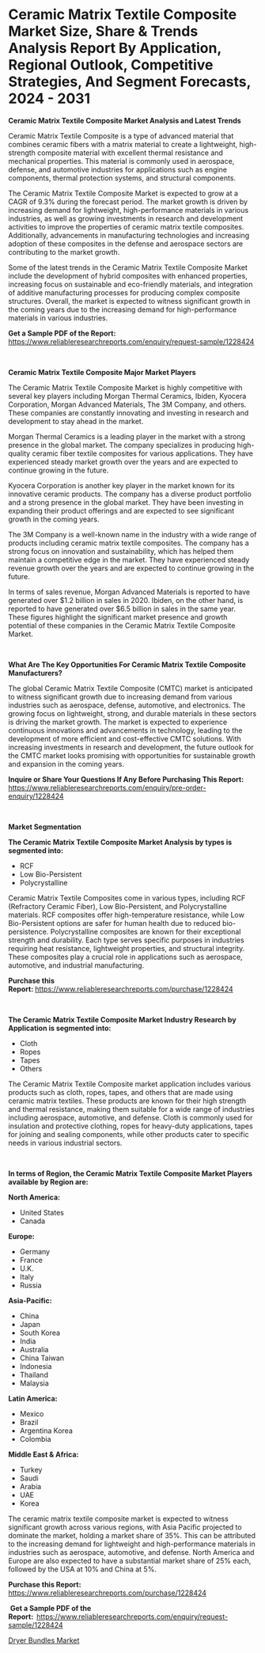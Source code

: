 <p><h1>Ceramic Matrix Textile Composite Market Size, Share & Trends Analysis Report By Application, Regional Outlook, Competitive Strategies, And Segment Forecasts, 2024 - 2031</h1></p><p><strong>Ceramic Matrix Textile Composite Market Analysis and Latest Trends</strong></p>
<p><p>Ceramic Matrix Textile Composite is a type of advanced material that combines ceramic fibers with a matrix material to create a lightweight, high-strength composite material with excellent thermal resistance and mechanical properties. This material is commonly used in aerospace, defense, and automotive industries for applications such as engine components, thermal protection systems, and structural components.</p><p>The Ceramic Matrix Textile Composite Market is expected to grow at a CAGR of 9.3% during the forecast period. The market growth is driven by increasing demand for lightweight, high-performance materials in various industries, as well as growing investments in research and development activities to improve the properties of ceramic matrix textile composites. Additionally, advancements in manufacturing technologies and increasing adoption of these composites in the defense and aerospace sectors are contributing to the market growth.</p><p>Some of the latest trends in the Ceramic Matrix Textile Composite Market include the development of hybrid composites with enhanced properties, increasing focus on sustainable and eco-friendly materials, and integration of additive manufacturing processes for producing complex composite structures. Overall, the market is expected to witness significant growth in the coming years due to the increasing demand for high-performance materials in various industries.</p></p>
<p><strong>Get a Sample PDF of the Report:&nbsp;</strong> <a href="https://www.reliableresearchreports.com/enquiry/request-sample/1228424">https://www.reliableresearchreports.com/enquiry/request-sample/1228424</a></p>
<p>&nbsp;</p>
<p><strong>Ceramic Matrix Textile Composite Major Market Players</strong></p>
<p><p>The Ceramic Matrix Textile Composite Market is highly competitive with several key players including Morgan Thermal Ceramics, Ibiden, Kyocera Corporation, Morgan Advanced Materials, The 3M Company, and others. These companies are constantly innovating and investing in research and development to stay ahead in the market.</p><p>Morgan Thermal Ceramics is a leading player in the market with a strong presence in the global market. The company specializes in producing high-quality ceramic fiber textile composites for various applications. They have experienced steady market growth over the years and are expected to continue growing in the future.</p><p>Kyocera Corporation is another key player in the market known for its innovative ceramic products. The company has a diverse product portfolio and a strong presence in the global market. They have been investing in expanding their product offerings and are expected to see significant growth in the coming years.</p><p>The 3M Company is a well-known name in the industry with a wide range of products including ceramic matrix textile composites. The company has a strong focus on innovation and sustainability, which has helped them maintain a competitive edge in the market. They have experienced steady revenue growth over the years and are expected to continue growing in the future.</p><p>In terms of sales revenue, Morgan Advanced Materials is reported to have generated over $1.2 billion in sales in 2020. Ibiden, on the other hand, is reported to have generated over $6.5 billion in sales in the same year. These figures highlight the significant market presence and growth potential of these companies in the Ceramic Matrix Textile Composite Market.</p></p>
<p>&nbsp;</p>
<p><strong>What Are The Key Opportunities For Ceramic Matrix Textile Composite Manufacturers?</strong></p>
<p><p>The global Ceramic Matrix Textile Composite (CMTC) market is anticipated to witness significant growth due to increasing demand from various industries such as aerospace, defense, automotive, and electronics. The growing focus on lightweight, strong, and durable materials in these sectors is driving the market growth. The market is expected to experience continuous innovations and advancements in technology, leading to the development of more efficient and cost-effective CMTC solutions. With increasing investments in research and development, the future outlook for the CMTC market looks promising with opportunities for sustainable growth and expansion in the coming years.</p></p>
<p><strong>Inquire or Share Your Questions If Any Before Purchasing This Report:</strong> <a href="https://www.reliableresearchreports.com/enquiry/pre-order-enquiry/1228424">https://www.reliableresearchreports.com/enquiry/pre-order-enquiry/1228424</a></p>
<p>&nbsp;</p>
<p><strong>Market Segmentation</strong></p>
<p><strong>The Ceramic Matrix Textile Composite Market Analysis by types is segmented into:</strong></p>
<p><ul><li>RCF</li><li>Low Bio-Persistent</li><li>Polycrystalline</li></ul></p>
<p><p>Ceramic Matrix Textile Composites come in various types, including RCF (Refractory Ceramic Fiber), Low Bio-Persistent, and Polycrystalline materials. RCF composites offer high-temperature resistance, while Low Bio-Persistent options are safer for human health due to reduced bio-persistence. Polycrystalline composites are known for their exceptional strength and durability. Each type serves specific purposes in industries requiring heat resistance, lightweight properties, and structural integrity. These composites play a crucial role in applications such as aerospace, automotive, and industrial manufacturing.</p></p>
<p><strong>Purchase this Report:&nbsp;</strong><a href="https://www.reliableresearchreports.com/purchase/1228424">https://www.reliableresearchreports.com/purchase/1228424</a></p>
<p>&nbsp;</p>
<p><strong>The Ceramic Matrix Textile Composite Market Industry Research by Application is segmented into:</strong></p>
<p><ul><li>Cloth</li><li>Ropes</li><li>Tapes</li><li>Others</li></ul></p>
<p><p>The Ceramic Matrix Textile Composite market application includes various products such as cloth, ropes, tapes, and others that are made using ceramic matrix textiles. These products are known for their high strength and thermal resistance, making them suitable for a wide range of industries including aerospace, automotive, and defense. Cloth is commonly used for insulation and protective clothing, ropes for heavy-duty applications, tapes for joining and sealing components, while other products cater to specific needs in various industrial sectors.</p></p>
<p>&nbsp;</p>
<p><strong>In terms of Region, the Ceramic Matrix Textile Composite Market Players available by Region are:</strong></p>
<p>
    <p> <strong> North America: </strong>
        <ul>
            <li>United States</li>
            <li>Canada</li>
        </ul>
        </p> 
    <p> <strong> Europe: </strong>
        <ul>
            <li>Germany</li>
            <li>France</li>
            <li>U.K.</li>
            <li>Italy</li>
            <li>Russia</li>
        </ul>
        </p> 
    <p> <strong> Asia-Pacific: </strong>
        <ul>
            <li>China</li>
            <li>Japan</li>
            <li>South Korea</li>
            <li>India</li>
            <li>Australia</li>
            <li>China Taiwan</li>
            <li>Indonesia</li>
            <li>Thailand</li>
            <li>Malaysia</li>
        </ul>
        </p> 
    <p> <strong> Latin America: </strong>
        <ul>
            <li>Mexico</li>
            <li>Brazil</li>
            <li>Argentina Korea</li>
            <li>Colombia</li>
        </ul>
        </p> 
    <p> <strong> Middle East & Africa: </strong>
        <ul>
            <li>Turkey</li>
            <li>Saudi</li>
            <li>Arabia</li>
            <li>UAE</li>
            <li>Korea</li>
        </ul>
    </p>
    </p>
<p><p>The ceramic matrix textile composite market is expected to witness significant growth across various regions, with Asia Pacific projected to dominate the market, holding a market share of 35%. This can be attributed to the increasing demand for lightweight and high-performance materials in industries such as aerospace, automotive, and defense. North America and Europe are also expected to have a substantial market share of 25% each, followed by the USA at 10% and China at 5%.</p></p>
<p><strong>Purchase this Report: </strong><a href="https://www.reliableresearchreports.com/purchase/1228424">https://www.reliableresearchreports.com/purchase/1228424</a></p>
<p>&nbsp;<strong>Get a Sample PDF of the Report:&nbsp;&nbsp;</strong><a href="https://www.reliableresearchreports.com/enquiry/request-sample/1228424">https://www.reliableresearchreports.com/enquiry/request-sample/1228424</a></p>
<p><strong></strong></p>
<p><p><a href="https://artistic-helicopter-ca9.notion.site/Dryer-Bundles-Market-Analysis-Examines-its-Scope-on-Growth-Opportunities-and-Forecasted-Trends-Span-e324730b3e0642ed9fa16f393d271ac2">Dryer Bundles Market</a></p></p>